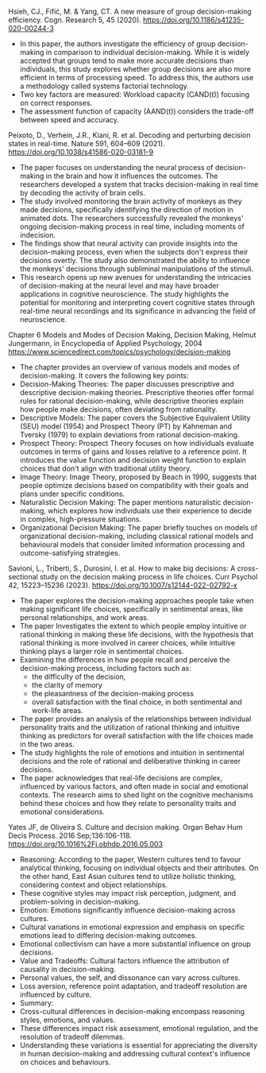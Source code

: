 Hsieh, CJ., Fifić, M. & Yang, CT. A new measure of group decision-making efficiency. Cogn. Research 5, 45 (2020). https://doi.org/10.1186/s41235-020-00244-3
- In this paper, the authors investigate the efficiency of group decision-making in comparison to individual decision-making. While it is widely accepted that groups tend to make more accurate decisions than individuals, this study explores whether group decisions are also more efficient in terms of processing speed. To address this, the authors use a methodology called systems factorial technology.
- Two key factors are measured: Workload capacity (CAND(t)) focusing on correct responses.
- The assessment function of capacity (AAND(t)) considers the trade-off between speed and accuracy.

Peixoto, D., Verhein, J.R., Kiani, R. et al. Decoding and perturbing decision states in real-time. Nature 591, 604–609 (2021). https://doi.org/10.1038/s41586-020-03181-9
- The paper focuses on understanding the neural process of decision-making in the brain and how it influences the outcomes. The researchers developed a system that tracks decision-making in real time by decoding the activity of brain cells.
- The study involved monitoring the brain activity of monkeys as they made decisions, specifically identifying the direction of motion in animated dots. The researchers successfully revealed the monkeys' ongoing decision-making process in real time, including moments of indecision.
- The findings show that neural activity can provide insights into the decision-making process, even when the subjects don't express their decisions overtly. The study also demonstrated the ability to influence the monkeys' decisions through subliminal manipulations of the stimuli.
- This research opens up new avenues for understanding the intricacies of decision-making at the neural level and may have broader applications in cognitive neuroscience. The study highlights the potential for monitoring and interpreting covert cognitive states through real-time neural recordings and its significance in advancing the field of neuroscience.

Chapter 6 Models and Modes of Decision Making, Decision Making, Helmut Jungermann, in Encyclopedia of Applied Psychology, 2004 https://www.sciencedirect.com/topics/psychology/decision-making
- The chapter provides an overview of various models and modes of decision-making. It covers the following key points:
- Decision-Making Theories: The paper discusses prescriptive and descriptive decision-making theories. Prescriptive theories offer formal rules for rational decision-making, while descriptive theories explain how people make decisions, often deviating from rationality.
- Descriptive Models: The paper covers the Subjective Equivalent Utility (SEU) model (1954) and Prospect Theory (PT) by Kahneman and Tversky (1979) to explain deviations from rational decision-making.
- Prospect Theory: Prospect Theory focuses on how individuals evaluate outcomes in terms of gains and losses relative to a reference point. It introduces the value function and decision weight function to explain choices that don't align with traditional utility theory.
- Image Theory: Image Theory, proposed by Beach in 1990, suggests that people optimize decisions based on compatibility with their goals and plans under specific conditions.
- Naturalistic Decision Making: The paper mentions naturalistic decision-making, which explores how individuals use their experience to decide in complex, high-pressure situations.
- Organizational Decision Making: The paper briefly touches on models of organizational decision-making, including classical rational models and behavioural models that consider limited information processing and outcome-satisfying strategies.

Savioni, L., Triberti, S., Durosini, I. et al. How to make big decisions: A cross-sectional study on the decision making process in life choices. Curr Psychol 42, 15223–15236 (2023). https://doi.org/10.1007/s12144-022-02792-x
- The paper explores the decision-making approaches people take when making significant life choices, specifically in sentimental areas, like personal relationships, and work areas.
- The paper Investigates the extent to which people employ intuitive or rational thinking in making these life decisions, with the hypothesis that rational thinking is more involved in career choices, while intuitive thinking plays a larger role in sentimental choices.
- Examining the differences in how people recall and perceive the decision-making process, including factors such as:
	- the difficulty of the decision, 
	- the clarity of memory
	- the pleasantness of the decision-making process
	- overall satisfaction with the final choice, in both sentimental and work-life areas.
- The paper provides an analysis of the relationships between individual personality traits and the utilization of rational thinking and intuitive thinking as predictors for overall satisfaction with the life choices made in the two areas.
- The study highlights the role of emotions and intuition in sentimental decisions and the role of rational and deliberative thinking in career decisions.
- The paper acknowledges that real-life decisions are complex, influenced by various factors, and often made in social and emotional contexts. The research aims to shed light on the cognitive mechanisms behind these choices and how they relate to personality traits and emotional considerations.

Yates JF, de Oliveira S. Culture and decision making. Organ Behav Hum Decis Process. 2016 Sep;136:106-118. https://doi.org/10.1016%2Fj.obhdp.2016.05.003
- Reasoning: According to the paper, Western cultures tend to favour analytical thinking, focusing on individual objects and their attributes. On the other hand, East Asian cultures tend to utilize holistic thinking, considering context and object relationships.
- These cognitive styles may impact risk perception, judgment, and problem-solving in decision-making.
- Emotion: Emotions significantly influence decision-making across cultures.
- Cultural variations in emotional expression and emphasis on specific emotions lead to differing decision-making outcomes.
- Emotional collectivism can have a more substantial influence on group decisions.
- Value and Tradeoffs: Cultural factors influence the attribution of causality in decision-making.
- Personal values, the self, and dissonance can vary across cultures.
- Loss aversion, reference point adaptation, and tradeoff resolution are influenced by culture.
- Summary:
- Cross-cultural differences in decision-making encompass reasoning styles, emotions, and values.
- These differences impact risk assessment, emotional regulation, and the resolution of tradeoff dilemmas.
- Understanding these variations is essential for appreciating the diversity in human decision-making and addressing cultural context's influence on choices and behaviours.

